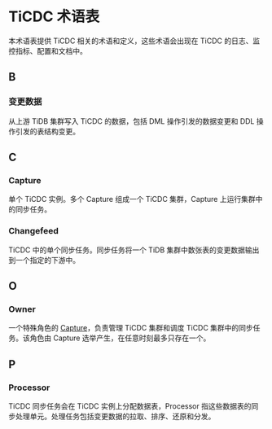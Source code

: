 # TiCDC 术语表

本术语表提供 TiCDC 相关的术语和定义，这些术语会出现在 TiCDC 的日志、监控指标、配置和文档中。

## B

### 变更数据

从上游 TiDB 集群写入 TiCDC 的数据，包括 DML 操作引发的数据变更和 DDL 操作引发的表结构变更。

## C

### Capture

单个 TiCDC 实例。多个 Capture 组成一个 TiCDC 集群，Capture 上运行集群中的同步任务。

### Changefeed

TiCDC 中的单个同步任务。同步任务将一个 TiDB 集群中数张表的变更数据输出到一个指定的下游中。

## O

### Owner

一个特殊角色的 [Capture](https://docs.pingcap.com/zh/tidb/stable/ticdc-glossary#capture)，负责管理 TiCDC 集群和调度 TiCDC 集群中的同步任务。该角色由 Capture 选举产生，在任意时刻最多只存在一个。

## P

### Processor

TiCDC 同步任务会在 TiCDC 实例上分配数据表，Processor 指这些数据表的同步处理单元。处理任务包括变更数据的拉取、排序、还原和分发。
